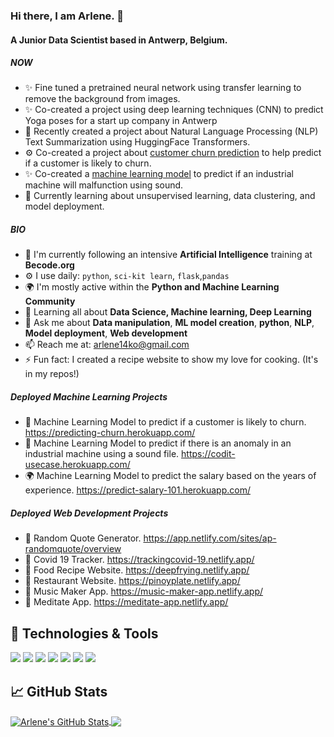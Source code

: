 ### Hi there, I am Arlene. 👋

#### A Junior Data Scientist based in Antwerp, Belgium.

##### NOW
- ✨ Fine tuned a pretrained neural network using transfer learning to remove the background from images.
- ✨ Co-created a project using deep learning techniques (CNN) to predict Yoga poses for a start up company in Antwerp
- 💬 Recently created a project about Natural Language Processing (NLP) Text Summarization using HuggingFace Transformers. 
- ⚙️ Co-created a project about [customer churn prediction](https://predicting-churn.herokuapp.com/) to help predict if a customer is likely to churn.  
- ✨ Co-created a [machine learning model](https://codit-usecase.herokuapp.com/) to predict if an industrial machine will malfunction using sound. 
- 🔭 Currently learning about unsupervised learning, data clustering, and model deployment.

##### BIO

- 🏢 I'm currently following an intensive **Artificial Intelligence** training at **Becode.org**
- ⚙️ I use daily: `python`, `sci-kit learn`, `flask`,`pandas`
- 🌍 I'm mostly active within the **Python and Machine Learning Community**
- 🌱 Learning all about **Data Science, Machine learning, Deep Learning**
- 💬 Ask me about **Data manipulation**, **ML model creation**, **python**, **NLP**, **Model deployment**, **Web development**
- 📫 Reach me at: [arlene14ko@gmail.com](arlene14ko@gmail.com)
- ⚡️ Fun fact: I created a recipe website to show my love for cooking. (It's in my repos!)

##### Deployed Machine Learning Projects
- 🏢 Machine Learning Model to predict if a customer is likely to churn. https://predicting-churn.herokuapp.com/
- 🎵 Machine Learning Model to predict if there is an anomaly in an industrial machine using a sound file. https://codit-usecase.herokuapp.com/
- 🌍 Machine Learning Model to predict the salary based on the years of experience. https://predict-salary-101.herokuapp.com/

##### Deployed Web Development Projects
- 💬 Random Quote Generator. https://app.netlify.com/sites/ap-randomquote/overview
- 🦠 Covid 19 Tracker. https://trackingcovid-19.netlify.app/
- 🍛 Food Recipe Website. https://deepfrying.netlify.app/
- 🍜 Restaurant Website. https://pinoyplate.netlify.app/
- 🎵 Music Maker App. https://music-maker-app.netlify.app/
- 🧘 Meditate App. https://meditate-app.netlify.app/


   

## 🔧 Technologies & Tools
![](https://img.shields.io/badge/OS-Windows-informational?style=flat&logo=windows&logoColor=white&color=informational)
![](https://img.shields.io/badge/Code-Python-informational?style=flat&logo=python&logoColor=white&color=informational)
![](https://img.shields.io/badge/Distribution-Anaconda-informational?style=flat&logo=anaconda&logoColor=white&color=informational)
![](https://img.shields.io/badge/Tools-TensorFlow-informational?style=flat&logo=tensorflow&logoColor=white&color=informational)
![](https://img.shields.io/badge/Tools-Docker-informational?style=flat&logo=docker&logoColor=white&color=informational)
![](https://img.shields.io/badge/Tools-Keras-informational?style=flat&logo=keras&logoColor=white&color=informational)
![](https://img.shields.io/badge/Tools-Flask-informational?style=flat&logo=flask&logoColor=white&color=informational)

## &#x1f4c8; GitHub Stats


<a href="https://github.com/arlene14ko/arlene14ko">
  <img align="center" src="https://github-readme-stats.vercel.app/api?username=arlene14ko&show_icons=true&line_height=27&count_private=true" alt="Arlene's GitHub Stats" />
</a>
<a href="https://github.com/arlene14ko/arlene14ko">
  <img align="center" src="https://github-readme-stats.vercel.app/api/top-langs/?username=arlene14ko&hide=java,html,text&langs_count=3" />
</a>

<!-- links to social media icons -->

<!-- icons with padding -->

[1.1]: http://i.imgur.com/tXSoThF.png (twitter icon with padding)
[2.1]: http://i.imgur.com/0o48UoR.png (github icon with padding)

<!-- icons without padding -->

[1.2]: http://i.imgur.com/wWzX9uB.png (twitter icon without padding)
[2.2]: http://i.imgur.com/9I6NRUm.png (github icon without padding)
[3.2]: https://raw.githubusercontent.com/arlene14ko/arlene14ko/master/linkedin-3-16.png (LinkedIn icon without padding)


<!-- links to your social media accounts -->

[1]: https://twitter.com/superARL_
[2]: https://github.com/arlene14ko
[3]: https://www.linkedin.com/in/arlene-postrado/
